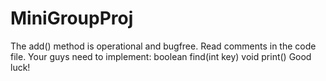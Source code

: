 # MiniGroupProj
The add() method is operational and bugfree. 
Read comments in the code file.
Your guys need to implement:
boolean find(int key)
void print()
Good luck! 
